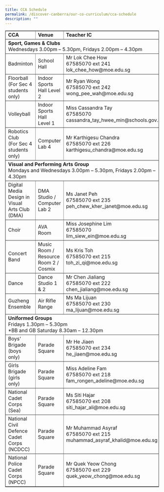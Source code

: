```yaml
---
title: CCA Schedule
permalink: /discover-canberra/our-co-curriculum/cca-schedule
description: ""
---
```

<table border="1" width="95%">
<tbody>
<tr>
<td><strong>CCA</strong></td>
<td><strong>Venue</strong></td>
<td><strong>Teacher IC</strong></td>
</tr>
<tr>
<td colspan="3"><strong>Sport, Games &amp; Clubs</strong><br />Wednesdays 3.00pm &ndash; 5.30pm, Fridays 2.00pm &ndash; 4.30pm</td>
</tr>
<tr>
<td>Badminton</td>
<td>School Hall</td>
<td>Mr Lok Chee How<br />67585070 ext 241<br />lok_chee_how@moe.edu.sg</td>
</tr>
<tr>
<td>Floorball<br />(For Sec 4 students only)</td>
<td>Indoor Sports Hall Level 2</td>
<td>Mr Ryan Wong<br />67585070 ext 242<br />wong_pee_wah@moe.edu.sg</td>
</tr>
<tr>
<td>Volleyball</td>
<td>Indoor Sports Hall<br />Level 1</td>
<td>Miss Cassandra Tay<br />67585070&nbsp;<br />cassandra_tay_hwee_min@schools.gov.sg&nbsp;</td>
</tr>
<tr>
<td>Robotics Club<br />(For Sec 4 students only)</td>
<td>Computer Lab 4</td>
<td>Mr Karthigesu Chandra<br />67585070 ext 226<br />karthigesu_chandra@moe.edu.sg</td>
</tr>
<tr>
<td colspan="3"><strong>Visual and Performing Arts Group</strong><br />Mondays and Wednesdays 3.00pm &ndash; 5.30pm, Fridays 2.00pm &ndash; 4.30pm</td>
</tr>
<tr>
<td>Digital Media Design in Visual Arts Club (DMA)</td>
<td>DMA Studio / Computer Lab 2</td>
<td>Ms Janet Peh<br />67585070 ext 235<br />peh_chew_kher_janet@moe.edu.sg</td>
</tr>
<tr>
<td>Choir</td>
<td>AVA Room</td>
<td>Miss Josephine Lim<br />67585070<br />lim_siew_ein@moe.edu.sg</td>
</tr>
<tr>
<td>Concert Band</td>
<td>Music Room / Resource Room 2 / Cosmix</td>
<td>Ms Kris Toh<br />67585070 ext 215<br />toh_zi_qi@moe.edu.sg</td>
</tr>
<tr>
<td>Dance</td>
<td>Dance Studio 1 &amp; 2</td>
<td>Mr Chen Jialiang<br />67585070 ext 222<br />chen_jialiang@moe.edu.sg</td>
</tr>
<tr>
<td>Guzheng Ensemble</td>
<td>Air Rifle Range</td>
<td>Ms Ma Lijuan<br />67585070 ext 230<br />ma_lijuan@moe.edu.sg</td>
</tr>
<tr>
<td colspan="3"><strong>Uniformed Groups</strong><br />Fridays 1.30pm &ndash; 5.30pm<br />*BB and GB Saturday 8.30am &ndash; 12.30pm</td>
</tr>
<tr>
<td>Boys' Brigade<br />(boys only)</td>
<td>Parade Square</td>
<td>Mr He Jiaen<br />67585070 ext 234<br />he_jiaen@moe.edu.sg</td>
</tr>
<tr>
<td>Girls Brigade<br />(girls only)</td>
<td>Parade Square</td>
<td>Miss Adeline Fam<br />67585070 ext 218<br />fam_rongen_adeline@moe.edu.sg</td>
</tr>
<tr>
<td>National Cadet Corps (Sea)</td>
<td>Parade Square</td>
<td>Ms Siti Hajar<br />67585070 ext 208<br />siti_hajar_ali@moe.edu.sg</td>
</tr>
<tr>
<td>National Civil Defence Cadet Corps<br />(NCDCC)</td>
<td>Parade Square</td>
<td>Mr Muhammad Asyraf<br />67585070 ext 215<br />muhammad_asyraf_khalid@moe.edu.sg</td>
</tr>
<tr>
<td>National Police Cadet Corps<br />(NPCC)</td>
<td>Parade Square</td>
<td>Mr Quek Yeow Chong<br />67585070 ext 229<br />quek_yeow_chong@moe.edu.sg</td>
</tr>
</tbody>
</table>